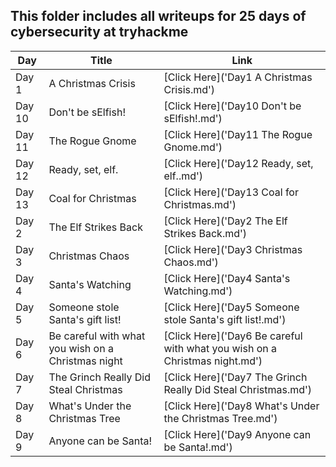 ## This folder includes all writeups for 25 days of cybersecurity at tryhackme

| Day | Title | Link |
| ----| ----  | ---- |
| Day 1 | A Christmas Crisis | [Click Here]('Day1 A Christmas Crisis.md')
| Day 10 | Don't be sElfish! | [Click Here]('Day10 Don't be sElfish!.md')
| Day 11 | The Rogue Gnome | [Click Here]('Day11 The Rogue Gnome.md')
| Day 12 | Ready, set, elf. | [Click Here]('Day12 Ready, set, elf..md')
| Day 13 | Coal for Christmas | [Click Here]('Day13 Coal for Christmas.md')
| Day 2 | The Elf Strikes Back | [Click Here]('Day2 The Elf Strikes Back.md')
| Day 3 | Christmas Chaos | [Click Here]('Day3 Christmas Chaos.md')
| Day 4 | Santa's Watching | [Click Here]('Day4 Santa's Watching.md')
| Day 5 | Someone stole Santa's gift list! | [Click Here]('Day5 Someone stole Santa's gift list!.md')
| Day 6 | Be careful with what you wish on a Christmas night | [Click Here]('Day6 Be careful with what you wish on a Christmas night.md')
| Day 7 | The Grinch Really Did Steal Christmas | [Click Here]('Day7 The Grinch Really Did Steal Christmas.md')
| Day 8 | What's Under the Christmas Tree | [Click Here]('Day8 What's Under the Christmas Tree.md')
| Day 9 | Anyone can be Santa! | [Click Here]('Day9 Anyone can be Santa!.md')
